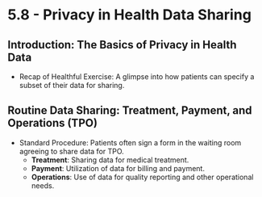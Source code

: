 # 5.8 - Privacy in Health Data Sharing

## Introduction: The Basics of Privacy in Health Data
- Recap of Healthful Exercise: A glimpse into how patients can specify a subset of their data for sharing.

## Routine Data Sharing: Treatment, Payment, and Operations (TPO)
- Standard Procedure: Patients often sign a form in the waiting room agreeing to share data for TPO.
  - **Treatment**: Sharing data for medical treatment.
  - **Payment**: Utilization of data for billing and payment.
  - **Operations**: Use of data for quality reporting and other operational needs.
